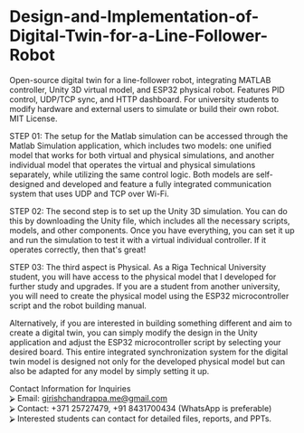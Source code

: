 # Design-and-Implementation-of-Digital-Twin-for-a-Line-Follower-Robot
Open-source digital twin for a line-follower robot, integrating MATLAB controller, Unity 3D virtual model, and ESP32 physical robot. Features PID control, UDP/TCP sync, and HTTP dashboard. For university students to modify hardware and external users to simulate or build their own robot. MIT License.

STEP 01: The setup for the Matlab simulation can be accessed through the Matlab Simulation application, which includes two models: one unified model that works for both virtual and physical simulations, and another individual model that operates the virtual and physical simulations separately, while utilizing the same control logic. Both models are self-designed and developed and feature a fully integrated communication system that uses UDP and TCP over Wi-Fi.

 STEP 02: The second step is to set up the Unity 3D simulation. You can do this by downloading the Unity file, which includes all the necessary scripts, models, and other components. Once you have everything, you can set it up and run the simulation to test it with a virtual individual controller. If it operates correctly, then that's great!

STEP 03: The third aspect is Physical. As a Riga Technical University student, you will have access to the physical model that I developed for further study and upgrades. If you are a student from another university, you will need to create the physical model using the ESP32 microcontroller script and the robot building manual. 

Alternatively, if you are interested in building something different and aim to create a digital twin, you can simply modify the design in the Unity application and adjust the ESP32 microcontroller script by selecting your desired board. This entire integrated synchronization system for the digital twin model is designed not only for the developed physical model but can also be adapted for any model by simply setting it up.


Contact Information for Inquiries  
⮚ Email: girishchandrappa.me@gmail.com  
⮚ Contact: +371 25727479, +91 8431700434 (WhatsApp is preferable)  
⮚ Interested students can contact for detailed files, reports, and PPTs.

